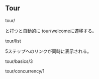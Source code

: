 ## Tour

tour/

と打つと自動的に tour/welcomeに遷移する。

tour/list

5ステップへのリンクが同時に表示される。

tour/basics/3

tour/concurrency/1